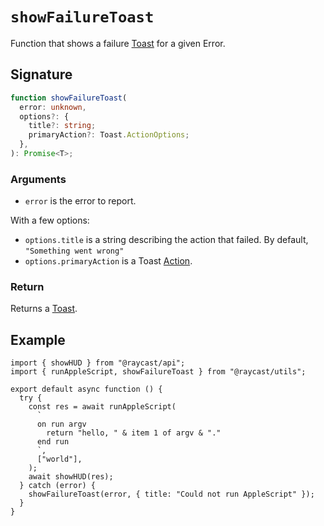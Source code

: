 # `showFailureToast`

Function that shows a failure [Toast](../../api-reference/feedback/toast.md) for a given Error.

## Signature

```ts
function showFailureToast(
  error: unknown,
  options?: {
    title?: string;
    primaryAction?: Toast.ActionOptions;
  },
): Promise<T>;
```

### Arguments

- `error` is the error to report.

With a few options:

- `options.title` is a string describing the action that failed. By default, `"Something went wrong"`
- `options.primaryAction` is a Toast [Action](../../api-reference/feedback/toast.md#toast.actionoptions).

### Return

Returns a [Toast](../../api-reference/feedback/toast.md).

## Example

```tsx
import { showHUD } from "@raycast/api";
import { runAppleScript, showFailureToast } from "@raycast/utils";

export default async function () {
  try {
    const res = await runAppleScript(
      `
      on run argv
        return "hello, " & item 1 of argv & "."
      end run
      `,
      ["world"],
    );
    await showHUD(res);
  } catch (error) {
    showFailureToast(error, { title: "Could not run AppleScript" });
  }
}
```
